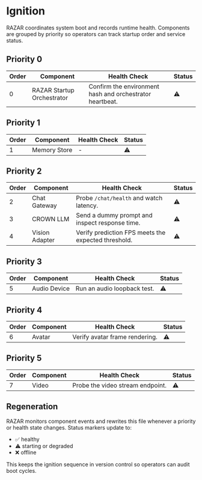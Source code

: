 # Ignition

RAZAR coordinates system boot and records runtime health. Components are grouped by priority so operators can track startup order and service status.

## Priority 0
| Order | Component | Health Check | Status |
| --- | --- | --- | --- |
| 0 | RAZAR Startup Orchestrator | Confirm the environment hash and orchestrator heartbeat. | ⚠️ |

## Priority 1
| Order | Component | Health Check | Status |
| --- | --- | --- | --- |
| 1 | Memory Store | - | ⚠️ |

## Priority 2
| Order | Component | Health Check | Status |
| --- | --- | --- | --- |
| 2 | Chat Gateway | Probe `/chat/health` and watch latency. | ⚠️ |
| 3 | CROWN LLM | Send a dummy prompt and inspect response time. | ⚠️ |
| 4 | Vision Adapter | Verify prediction FPS meets the expected threshold. | ⚠️ |

## Priority 3
| Order | Component | Health Check | Status |
| --- | --- | --- | --- |
| 5 | Audio Device | Run an audio loopback test. | ⚠️ |

## Priority 4
| Order | Component | Health Check | Status |
| --- | --- | --- | --- |
| 6 | Avatar | Verify avatar frame rendering. | ⚠️ |

## Priority 5
| Order | Component | Health Check | Status |
| --- | --- | --- | --- |
| 7 | Video | Probe the video stream endpoint. | ⚠️ |

## Regeneration
RAZAR monitors component events and rewrites this file whenever a priority or health state changes. Status markers update to:

- ✅ healthy
- ⚠️ starting or degraded
- ❌ offline

This keeps the ignition sequence in version control so operators can audit boot cycles.

